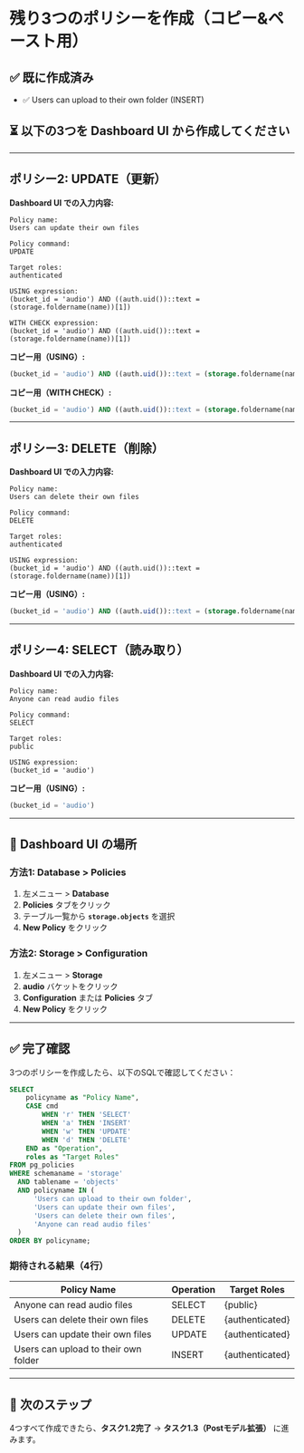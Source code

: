 # 残り3つのポリシーを作成（コピー&ペースト用）

## ✅ 既に作成済み
- ✅ Users can upload to their own folder (INSERT)

## ⏳ 以下の3つを Dashboard UI から作成してください

---

## ポリシー2: UPDATE（更新）

**Dashboard UI での入力内容:**

```
Policy name:
Users can update their own files

Policy command:
UPDATE

Target roles:
authenticated

USING expression:
(bucket_id = 'audio') AND ((auth.uid())::text = (storage.foldername(name))[1])

WITH CHECK expression:
(bucket_id = 'audio') AND ((auth.uid())::text = (storage.foldername(name))[1])
```

**コピー用（USING）:**
```sql
(bucket_id = 'audio') AND ((auth.uid())::text = (storage.foldername(name))[1])
```

**コピー用（WITH CHECK）:**
```sql
(bucket_id = 'audio') AND ((auth.uid())::text = (storage.foldername(name))[1])
```

---

## ポリシー3: DELETE（削除）

**Dashboard UI での入力内容:**

```
Policy name:
Users can delete their own files

Policy command:
DELETE

Target roles:
authenticated

USING expression:
(bucket_id = 'audio') AND ((auth.uid())::text = (storage.foldername(name))[1])
```

**コピー用（USING）:**
```sql
(bucket_id = 'audio') AND ((auth.uid())::text = (storage.foldername(name))[1])
```

---

## ポリシー4: SELECT（読み取り）

**Dashboard UI での入力内容:**

```
Policy name:
Anyone can read audio files

Policy command:
SELECT

Target roles:
public

USING expression:
(bucket_id = 'audio')
```

**コピー用（USING）:**
```sql
(bucket_id = 'audio')
```

---

## 📍 Dashboard UI の場所

### 方法1: Database > Policies
1. 左メニュー > **Database**
2. **Policies** タブをクリック
3. テーブル一覧から **`storage.objects`** を選択
4. **New Policy** をクリック

### 方法2: Storage > Configuration
1. 左メニュー > **Storage**
2. **audio** バケットをクリック
3. **Configuration** または **Policies** タブ
4. **New Policy** をクリック

---

## ✅ 完了確認

3つのポリシーを作成したら、以下のSQLで確認してください：

```sql
SELECT
    policyname as "Policy Name",
    CASE cmd
        WHEN 'r' THEN 'SELECT'
        WHEN 'a' THEN 'INSERT'
        WHEN 'w' THEN 'UPDATE'
        WHEN 'd' THEN 'DELETE'
    END as "Operation",
    roles as "Target Roles"
FROM pg_policies
WHERE schemaname = 'storage'
  AND tablename = 'objects'
  AND policyname IN (
      'Users can upload to their own folder',
      'Users can update their own files',
      'Users can delete their own files',
      'Anyone can read audio files'
  )
ORDER BY policyname;
```

### 期待される結果（4行）

| Policy Name | Operation | Target Roles |
|------------|-----------|--------------|
| Anyone can read audio files | SELECT | {public} |
| Users can delete their own files | DELETE | {authenticated} |
| Users can update their own files | UPDATE | {authenticated} |
| Users can upload to their own folder | INSERT | {authenticated} |

---

## 🎯 次のステップ

4つすべて作成できたら、**タスク1.2完了** → **タスク1.3（Postモデル拡張）** に進みます。
